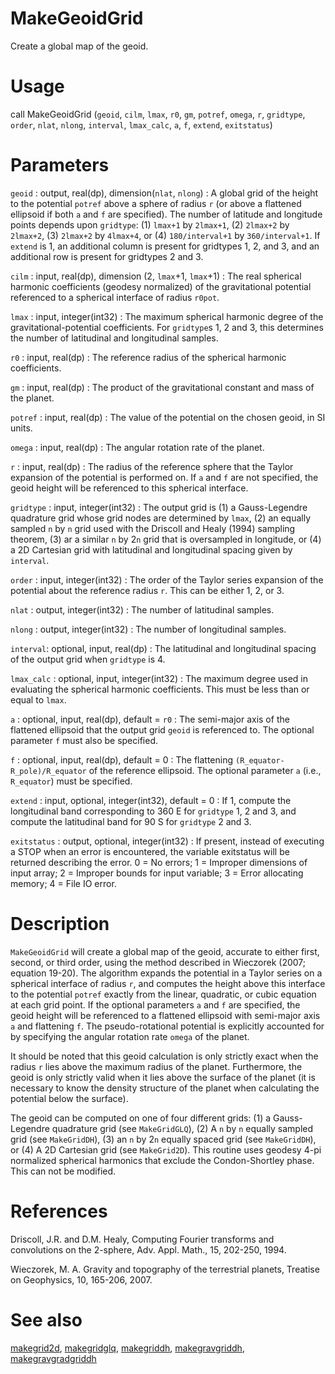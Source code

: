 # MakeGeoidGrid

Create a global map of the geoid.

# Usage

call MakeGeoidGrid (`geoid`, `cilm`, `lmax`, `r0`, `gm`, `potref`, `omega`, `r`, `gridtype`, `order`, `nlat`, `nlong`, `interval`, `lmax_calc`, `a`, `f`, `extend`, `exitstatus`)

# Parameters

`geoid` : output, real(dp), dimension(`nlat`, `nlong`)
:   A global grid of the height to the potential `potref` above a sphere of radius `r` (or above a flattened ellipsoid if both `a` and `f` are specified). The number of latitude and longitude points depends upon `gridtype`: (1) `lmax+1` by `2lmax+1`, (2) `2lmax+2` by `2lmax+2`, (3) `2lmax+2` by `4lmax+4`, or (4) `180/interval+1` by `360/interval+1`. If `extend` is 1, an additional column is present for gridtypes 1, 2, and 3, and an additional row is present for gridtypes 2 and 3.

`cilm` : input, real(dp), dimension (2, `lmax`+1, `lmax`+1)
:   The real spherical harmonic coefficients (geodesy normalized) of the gravitational potential referenced to a spherical interface of radius `r0pot`.

`lmax` : input, integer(int32)
:   The maximum spherical harmonic degree of the gravitational-potential coefficients. For `gridtype`s 1, 2 and 3, this determines the number of latitudinal and longitudinal samples.

`r0` : input, real(dp)
:   The reference radius of the spherical harmonic coefficients.

`gm` : input, real(dp)
:   The product of the gravitational constant and mass of the planet.

`potref` : input, real(dp)
:   The value of the potential on the chosen geoid, in SI units.

`omega` : input, real(dp)
:   The angular rotation rate of the planet.

`r` : input, real(dp)
:   The radius of the reference sphere that the Taylor expansion of the potential is performed on. If `a` and `f` are not specified, the geoid height will be referenced to this spherical interface.

`gridtype` : input, integer(int32)
:   The output grid is (1) a Gauss-Legendre quadrature grid whose grid nodes are determined by `lmax`, (2) an equally sampled `n` by `n` grid used with the Driscoll and Healy (1994) sampling theorem, (3) ar a similar `n` by 2`n` grid that is oversampled in longitude, or (4) a 2D Cartesian grid with latitudinal and longitudinal spacing given by `interval`.

`order` : input, integer(int32)
:   The order of the Taylor series expansion of the potential about the reference radius `r`. This can be either 1, 2, or 3.

`nlat` : output, integer(int32)
:   The number of latitudinal samples.

`nlong` : output, integer(int32)
:   The number of longitudinal samples.

`interval`: optional, input, real(dp)
:   The latitudinal and longitudinal spacing of the output grid when `gridtype` is 4.

`lmax_calc` : optional, input, integer(int32)
:   The maximum degree used in evaluating the spherical harmonic coefficients. This must be less than or equal to `lmax`.

`a` : optional, input, real(dp), default = `r0`
:   The semi-major axis of the flattened ellipsoid that the output grid `geoid` is referenced to. The optional parameter `f` must also be specified.

`f` : optional, input, real(dp), default = 0
:   The flattening `(R_equator-R_pole)/R_equator` of the reference ellipsoid. The optional parameter `a` (i.e., `R_equator`) must be specified.

`extend` : input, optional, integer(int32), default = 0
:   If 1, compute the longitudinal band corresponding to 360 E for `gridtype` 1, 2 and 3, and compute the latitudinal band for 90 S for `gridtype` 2 and 3.

`exitstatus` : output, optional, integer(int32)
:   If present, instead of executing a STOP when an error is encountered, the variable exitstatus will be returned describing the error. 0 = No errors; 1 = Improper dimensions of input array; 2 = Improper bounds for input variable; 3 = Error allocating memory; 4 = File IO error.

# Description

`MakeGeoidGrid` will create a global map of the geoid, accurate to either first, second, or third order, using the method described in Wieczorek (2007; equation 19-20). The algorithm expands the potential in a Taylor series on a spherical interface of radius `r`, and computes the height above this interface to the potential `potref` exactly from the linear, quadratic, or cubic equation at each grid point. If the optional parameters `a` and `f` are specified, the geoid height will be referenced to a flattened ellipsoid with semi-major axis `a` and flattening `f`. The pseudo-rotational potential is explicitly accounted for by specifying the angular rotation rate `omega` of the planet.

It should be noted that this geoid calculation is only strictly exact when the radius `r` lies above the maximum radius of the planet. Furthermore, the geoid is only strictly valid when it lies above the surface of the planet (it is necessary to know the density structure of the planet when calculating the potential below the surface).

The geoid can be computed on one of four different grids: (1) a Gauss-Legendre quadrature grid (see `MakeGridGLQ`), (2) A `n` by `n` equally sampled grid (see `MakeGridDH`), (3) an `n` by 2`n` equally spaced grid (see `MakeGridDH`), or (4) A 2D Cartesian grid (see `MakeGrid2D`). This routine uses geodesy 4-pi normalized spherical harmonics that exclude the Condon-Shortley phase. This can not be modified.

# References

Driscoll, J.R. and D.M. Healy, Computing Fourier transforms and convolutions on the 2-sphere, Adv. Appl. Math., 15, 202-250, 1994.

Wieczorek, M. A. Gravity and topography of the terrestrial planets, Treatise on Geophysics, 10, 165-206, 2007.

# See also

[makegrid2d](makegrid2d.html), [makegridglq](makegridglq.html), [makegriddh](makegriddh.html), [makegravgriddh](makegravgriddh.html), [makegravgradgriddh](makegravgradgriddh.html)
